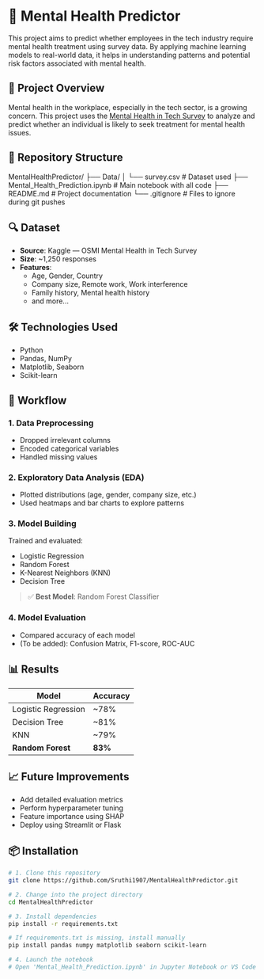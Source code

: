 # 🧠 Mental Health Predictor

This project aims to predict whether employees in the tech industry require mental health treatment using survey data. By applying machine learning models to real-world data, it helps in understanding patterns and potential risk factors associated with mental health.

## 📌 Project Overview

Mental health in the workplace, especially in the tech sector, is a growing concern. This project uses the [Mental Health in Tech Survey](https://www.kaggle.com/osmi/mental-health-in-tech-survey) to analyze and predict whether an individual is likely to seek treatment for mental health issues.

## 📂 Repository Structure
MentalHealthPredictor/
├── Data/
│ └── survey.csv # Dataset used
├── Mental_Health_Prediction.ipynb # Main notebook with all code
├── README.md # Project documentation
└── .gitignore # Files to ignore during git pushes


## 🔍 Dataset

- **Source**: Kaggle — OSMI Mental Health in Tech Survey  
- **Size**: ~1,250 responses  
- **Features**:  
  - Age, Gender, Country  
  - Company size, Remote work, Work interference  
  - Family history, Mental health history  
  - and more...

## 🛠️ Technologies Used

- Python  
- Pandas, NumPy  
- Matplotlib, Seaborn  
- Scikit-learn

## 🚀 Workflow

### 1. Data Preprocessing
- Dropped irrelevant columns  
- Encoded categorical variables  
- Handled missing values

### 2. Exploratory Data Analysis (EDA)
- Plotted distributions (age, gender, company size, etc.)  
- Used heatmaps and bar charts to explore patterns

### 3. Model Building
Trained and evaluated:
- Logistic Regression  
- Random Forest  
- K-Nearest Neighbors (KNN)  
- Decision Tree

> ✅ **Best Model**: Random Forest Classifier

### 4. Model Evaluation
- Compared accuracy of each model  
- (To be added): Confusion Matrix, F1-score, ROC-AUC

## 📊 Results

| Model              | Accuracy |
|-------------------|----------|
| Logistic Regression | ~78%    |
| Decision Tree       | ~81%    |
| KNN                 | ~79%    |
| **Random Forest**   | **83%** |

## 📈 Future Improvements

- Add detailed evaluation metrics  
- Perform hyperparameter tuning  
- Feature importance using SHAP  
- Deploy using Streamlit or Flask

## 📦 Installation

```bash
# 1. Clone this repository
git clone https://github.com/Sruthi1907/MentalHealthPredictor.git

# 2. Change into the project directory
cd MentalHealthPredictor

# 3. Install dependencies
pip install -r requirements.txt

# If requirements.txt is missing, install manually
pip install pandas numpy matplotlib seaborn scikit-learn

# 4. Launch the notebook
# Open 'Mental_Health_Prediction.ipynb' in Jupyter Notebook or VS Code
